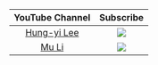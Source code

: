 | YouTube Channel | Subscribe |
| :---: | :---: |
| [Hung-yi Lee](https://www.youtube.com/@HungyiLeeNTU) | [![](https://img.shields.io/youtube/channel/subscribers/UC2ggjtuuWvxrHHHiaDH1dlQ)](https://www.youtube.com/@HungyiLeeNTU) |
| [Mu Li](https://www.youtube.com/@mu_li) | [![](https://img.shields.io/youtube/channel/subscribers/UC8WCW6C3BWLKSZ5cMzD8Gyw)](https://www.youtube.com/@mu_li) |